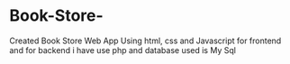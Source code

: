 # Book-Store-
Created Book Store Web App Using html, css and Javascript for frontend and for backend i have use php and database used is My Sql
